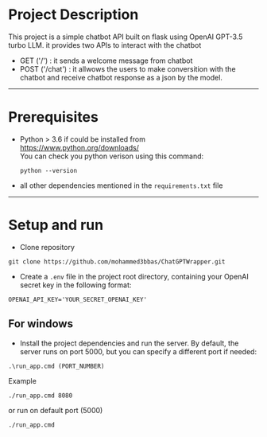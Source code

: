 # Project Description

This project is a simple chatbot API built on flask using OpenAI GPT-3.5 turbo LLM. it provides two APIs to interact with the chatbot
- GET ('/') : it sends a welcome message from chatbot 
- POST ('/chat') : it allwows the users to make conversition with the chatbot and receive chatbot response as a json by the model.  
---
# Prerequisites
- Python > 3.6
  if could be installed from https://www.python.org/downloads/    
  You can check you python verison using this command:
  ```
  python --version
  ```
- all other dependencies mentioned in the `requirements.txt` file
---
# Setup and run  
- Clone repository

```
git clone https://github.com/mohammed3bbas/ChatGPTWrapper.git
```
- Create a `.env` file in the project root directory, containing your OpenAI secret key in the following format:

```
OPENAI_API_KEY='YOUR_SECRET_OPENAI_KEY'
```
## For windows

- Install the project dependencies and run the server. By default, the server runs on port 5000, but you can specify a different port if needed: 


```
.\run_app.cmd (PORT_NUMBER)
```
Example 
```
./run_app.cmd 8080
```
or run on default port (5000)
```
./run_app.cmd
```



  
